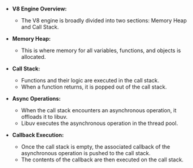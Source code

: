 * **V8 Engine Overview:**
  * The V8 engine is broadly divided into two sections: Memory Heap and Call Stack.

* **Memory Heap:**
  * This is where memory for all variables, functions, and objects is allocated.

* **Call Stack:**
  * Functions and their logic are executed in the call stack.
  * When a function returns, it is popped out of the call stack.

* **Async Operations:**
  * When the call stack encounters an asynchronous operation, it offloads it to libuv.
  * Libuv executes the asynchronous operation in the thread pool.

* **Callback Execution:**
  * Once the call stack is empty, the associated callback of the asynchronous operation is pushed to the call stack.
  * The contents of the callback are then executed on the call stack.
